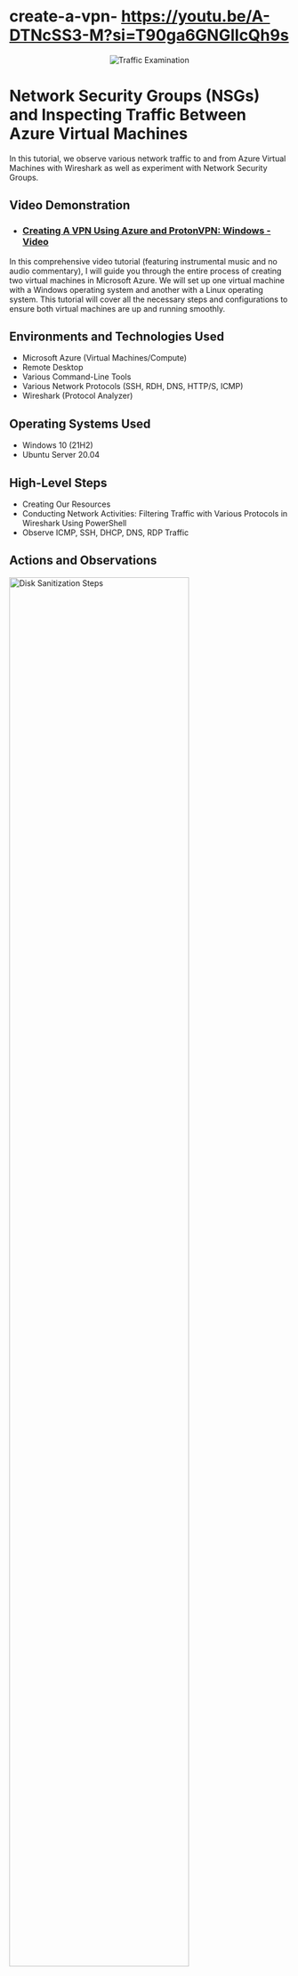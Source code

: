 # create-a-vpn- https://youtu.be/A-DTNcSS3-M?si=T90ga6GNGlIcQh9s

<p align="center">
<img src="https://i.imgur.com/Ua7udoS.png" alt="Traffic Examination"/>
</p>

<h1>Network Security Groups (NSGs) and Inspecting Traffic Between Azure Virtual Machines</h1>
In this tutorial, we observe various network traffic to and from Azure Virtual Machines with Wireshark as well as experiment with Network Security Groups. <br />


<h2>Video Demonstration</h2>

- ### [Creating A VPN Using Azure and ProtonVPN: Windows - Video ](https://youtu.be/A-DTNcSS3-M?si=T90ga6GNGlIcQh9s)
In this comprehensive video tutorial (featuring instrumental music and no audio commentary), I will guide you through the entire process of creating two virtual machines in Microsoft Azure. We will set up one virtual machine with a Windows operating system and another with a Linux operating system. This tutorial will cover all the necessary steps and configurations to ensure both virtual machines are up and running smoothly.
<br/>
<h2>Environments and Technologies Used</h2>

- Microsoft Azure (Virtual Machines/Compute)
- Remote Desktop
- Various Command-Line Tools
- Various Network Protocols (SSH, RDH, DNS, HTTP/S, ICMP)
- Wireshark (Protocol Analyzer)

<h2>Operating Systems Used </h2>

- Windows 10 (21H2)
- Ubuntu Server 20.04
<h2>High-Level Steps</h2>

- Creating Our Resources
- Conducting Network Activities: Filtering Traffic with Various Protocols in Wireshark Using PowerShell
- Observe ICMP, SSH, DHCP, DNS, RDP Traffic

<h2>Actions and Observations</h2>

<p>
<img src="https://i.imgur.com/eeFtFsy.png" height="80%" width="80%" alt="Disk Sanitization Steps"/>
</p>
<p>
First, you'll need to obtain the public IP address for VM1. 
</p>
<br />

<p>
<img src="https://i.imgur.com/pxHBwVx.png" height="80%" width="80%" alt="Disk Sanitization Steps"/>
</p>
<p>
Microsoft Remote Desktop.
</p>
<br />

<p>
<img src="https://i.imgur.com/NnNED4P.png" height="80%" width="80%" alt="Disk Sanitization Steps"/>
</p>
<p>
Go to PC name and add VM1's IP address then log-in with the credentials you created for VM1. 
</p>
<br />

<p>
<img src="https://i.imgur.com/Xz9lhwr.png" height="80%" width="80%" alt="Disk Sanitization Steps"/>
</p>

<br />

<p>
<img src="https://i.imgur.com/iU6K7Ou.png" height="80%" width="80%" alt="Disk Sanitization Steps"/>
</p>
<br />

<p>
<img src="https://i.imgur.com/9pTt9Fm.png" height="80%" width="80%" alt="Disk Sanitization Steps"/>
</p>
<p>
Here you see me trying to ping VM2, but since VM1 and VM2 have the same private IP address, some Linux commands didn't work properly. I did a workaround and used the public IP address instead.
</p>
<br />

<p>
<img src="https://i.imgur.com/0SvpyJt.png" width="80%" alt="Disk Sanitization Steps"/>
</p>
<p>
Now I was able to create a firewall rule that denied ICMP traffic.
</p>
<br />

<p>
<img src="https://i.imgur.com/9pTt9Fm.png" height="80%" width="80%" alt="Disk Sanitization Steps"/>
</p>
Next, I filtered the traffic by ICMP and viewed the results in Wireshark.
<br />

<p>
<img src="https://i.imgur.com/CWj1q6C.png" height="80%" width="80%" alt="Disk Sanitization Steps"/>
</p>

<p>
Then I filtered by DNS and viewed the results in Wireshark.
</p>
<br />

<p>
<img src="https://i.imgur.com/epWorgI.png" height="80%" width="80%" alt="Disk Sanitization Steps"/>
</p>
<p>

Here is filtered by SSH viewing results in Wireshark.
</p>
<br />

<p>
<img src="https://i.imgur.com/epWorgI.png" height="80%" width="80%" alt="Disk Sanitization Steps"/>
</p>
<p>
Lastly, I connected to VM2 from VM1  secure shell (SSH) command >ssh labuser @10.0.0.0. Note: During this lab I used VM2's public IP address instead of the private one, being that VM1 and VM2 both shared the same private IP address on the Network which caused no response for some commands.  
</p>
<br />
